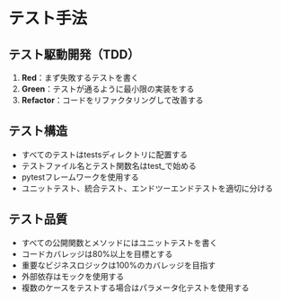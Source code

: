 # テスト手法

## テスト駆動開発（TDD）

1. **Red**：まず失敗するテストを書く
2. **Green**：テストが通るように最小限の実装をする
3. **Refactor**：コードをリファクタリングして改善する

## テスト構造

- すべてのテストはtestsディレクトリに配置する
- テストファイル名とテスト関数名はtest_で始める
- pytestフレームワークを使用する
- ユニットテスト、統合テスト、エンドツーエンドテストを適切に分ける

## テスト品質

- すべての公開関数とメソッドにはユニットテストを書く
- コードカバレッジは80%以上を目標とする
- 重要なビジネスロジックは100%のカバレッジを目指す
- 外部依存はモックを使用する
- 複数のケースをテストする場合はパラメータ化テストを使用する
